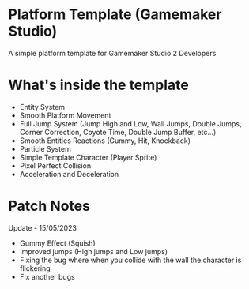 # Platform Template (Gamemaker Studio)
A simple platform template for Gamemaker Studio 2 Developers

# What's inside the template

+ Entity System
+ Smooth Platform Movement
+ Full Jump System (Jump High and Low, Wall Jumps, Double Jumps, Corner Correction, Coyote Time, Double Jump Buffer, etc...)
+ Smooth Entities Reactions (Gummy, Hit, Knockback)
+ Particle System
+ Simple Template Character (Player Sprite)
+ Pixel Perfect Collision
+ Acceleration and Deceleration

# Patch Notes

Update - 15/05/2023

+ Gummy Effect (Squish)
+ Improved jumps (High jumps and Low jumps)
+ Fixing the bug where when you collide with the wall the character is flickering
+ Fix another bugs
